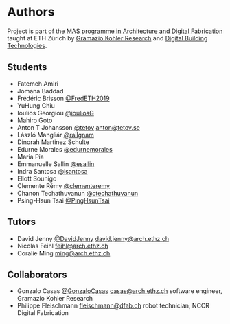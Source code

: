 # Authors

Project is part of the [MAS programme in Architecture and Digital Fabrication](https://www.masdfab.com/) taught at ETH Zürich by [Gramazio Kohler Research](https://gramaziokohler.arch.ethz.ch/) and [Digital Building Technologies](https://dbt.arch.ethz.ch/).

## Students

* Fatemeh Amiri
* Jomana Baddad
* Frédéric Brisson [@FredETH2019](https://github.com/FredETH2019/)
* YuHung Chiu
* Ioulios Georgiou [@iouliosG](https://github.com/iouliosG/)
* Mahiro Goto
* Anton T Johansson [@tetov](https://github.com/tetov/) <anton@tetov.se>
* László Mangliár [@railgnam](https://github.com/railgnam/)
* Dinorah Martinez Schulte
* Edurne Morales [@edurnemorales](https://github.com/edurnemorales/)
* Maria Pia
* Emmanuelle Sallin [@esallin](https://github.com/esallin/)
* Indra Santosa [@isantosa](https://github.com/isantosa/)
* Eliott Sounigo
* Clemente Rémy [@clementeremy](https://github.com/clementeremy/)
* Chanon Techathuvanun [@ctechathuvanun](https://github.com/ctechathuvanun/)
* Psing-Hsun Tsai [@PingHsunTsai](https://github.com/PingHsunTsai/)

## Tutors

* David Jenny [@DavidJenny](https://github.com/DavidJenny/) <david.jenny@arch.ethz.ch>
* Nicolas Feihl <feihl@arch.ethz.ch>
* Coralie Ming <ming@arch.ethz.ch>

## Collaborators

* Gonzalo Casas [@GonzaloCasas](https://github.com/gonzalocasas) <casas@arch.ethz.ch> software engineer, Gramazio Kohler Research
* Philippe Fleischmann <fleischmann@dfab.ch> robot technician, NCCR Digital Fabrication
